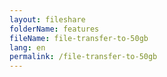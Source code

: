 ```yaml
---
layout: fileshare
folderName: features
fileName: file-transfer-to-50gb
lang: en
permalink: /file-transfer-to-50gb
---
```


